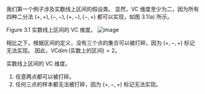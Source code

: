 
我们第一个例子涉及实数线上区间的假设类。
显然，VC 维度至少为二，因为所有四种二分法 $\left( {+, + }\right) ,\left( {-, - }\right) ,\left( {+, - }\right) ,\left( {-, + }\right)$ 都可以实现，如图 3.1(a) 所示。

Figure 3.1 实数线上区间的 VC 维度。 
![image](images/019145d2-cc04-715a-aec7-5f9a00e87681_8_933968.jpg)

相比之下，根据区间的定义，没有三个点的集合可以被打碎，因为 $\left( {+,-, + }\right)$ 标记无法实现。
因此，$\operatorname{VCdim}\left( {\text{实数上的区间}}\right) = 2$。

实数线上区间的 VC 维度。 
1. 任意两点都可以被打碎。 
2. 任何三点的样本都无法被打碎，因为 $\left( {+,-, + }\right)$ 标记无法实现。
